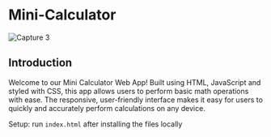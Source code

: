 # Mini-Calculator
![Capture 3](https://user-images.githubusercontent.com/95682427/214772024-8e8f8a9b-379a-4a07-b63e-291270d3a5be.PNG)




## Introduction
Welcome to our Mini Calculator Web App! Built using HTML, JavaScript and styled with CSS, this app allows users to perform basic math operations with ease. The responsive, user-friendly interface makes it easy for users to quickly and accurately perform calculations on any device.

Setup: run ```index.html``` after installing the files locally
